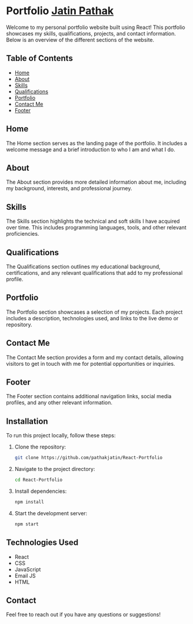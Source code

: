 # Portfolio [Jatin Pathak](https://main--pathakjatin.netlify.app/)

Welcome to my personal portfolio website built using React! This portfolio showcases my skills, qualifications, projects, and contact information. Below is an overview of the different sections of the website.

## Table of Contents
- [Home](#home)
- [About](#about)
- [Skills](#skills)
- [Qualifications](#qualifications)
- [Portfolio](#portfolio)
- [Contact Me](#contact-me)
- [Footer](#footer)

## Home
The Home section serves as the landing page of the portfolio. It includes a welcome message and a brief introduction to who I am and what I do.

## About
The About section provides more detailed information about me, including my background, interests, and professional journey.

## Skills
The Skills section highlights the technical and soft skills I have acquired over time. This includes programming languages, tools, and other relevant proficiencies.

## Qualifications
The Qualifications section outlines my educational background, certifications, and any relevant qualifications that add to my professional profile.

## Portfolio
The Portfolio section showcases a selection of my projects. Each project includes a description, technologies used, and links to the live demo or repository.

## Contact Me
The Contact Me section provides a form and my contact details, allowing visitors to get in touch with me for potential opportunities or inquiries.

## Footer
The Footer section contains additional navigation links, social media profiles, and any other relevant information.

## Installation
To run this project locally, follow these steps:

1. Clone the repository:
    ```bash
    git clone https://github.com/pathakjatin/React-Portfolio
    ```
2. Navigate to the project directory:
    ```bash
    cd React-Portfolio
    ```
3. Install dependencies:
    ```bash
    npm install
    ```
4. Start the development server:
    ```bash
    npm start
    ```

## Technologies Used
- React
- CSS 
- JavaScript
- Email JS
- HTML


## Contact
Feel free to reach out if you have any questions or suggestions!
